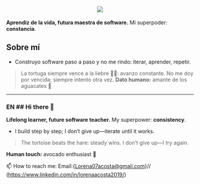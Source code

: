 <h1 align="center"> 
    <img src="https://readme-typing-svg.herokuapp.com/?font=Inter&size=25¢er=true&vCenter=true&width=500&height=70&color=black&duration=4000&lines=Hi+There!+👋;+I'm+Lorena+Acosta!;" /> 
</h1> 

**Aprendiz de la vida, futura maestra de software.** Mi superpoder: **constancia**.

## Sobre mí
- Construyo software paso a paso y no me rindo: iterar, aprender, repetir.

> La tortuga siempre vence a la liebre 💪🐢: avanzo constante. No me doy por vencida; siempre intento otra vez.
**Dato humano:** amante de los aguacates 🥑

---

### EN ## Hi there 👋
**Lifelong learner, future software teacher.** My superpower: **consistency**.

- I build step by step; I don’t give up—iterate until it works.

> The tortoise beats the hare: steady wins. I don’t give up—I try again.

**Human touch:** avocado enthusiast 🥑

📫 How to reach me: Email:{Lorena07acosta@gmail.com}// (https://www.linkedin.com/in/lorenaacosta2019/) 

<!--
**Lavacosta92/Lavacosta92** is a ✨ _special_ ✨ repository because its `README.md` (this file) appears on your GitHub profile.

Here are some ideas to get you started:

- 🔭 I’m currently working on ...
- 🌱 I’m currently learning ...
- 👯 I’m looking to collaborate on ...
- 🤔 I’m looking for help with ...
- 💬 Ask me about ...
- 
- 😄 Pronouns: ...
- ⚡ Fun fact: ...
-->
